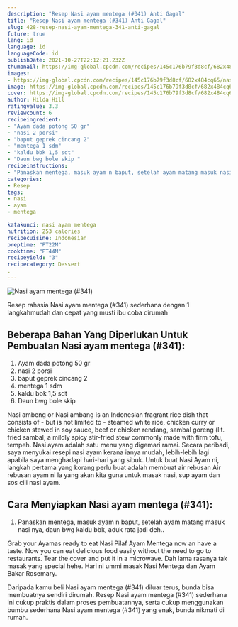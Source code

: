 ```yaml
---
description: "Resep Nasi ayam mentega (#341) Anti Gagal"
title: "Resep Nasi ayam mentega (#341) Anti Gagal"
slug: 428-resep-nasi-ayam-mentega-341-anti-gagal
future: true
lang: id
language: id
languageCode: id
publishDate: 2021-10-27T22:12:21.232Z 
thumbnail: https://img-global.cpcdn.com/recipes/145c176b79f3d8cf/682x484cq65/nasi-ayam-mentega-341-foto-resep-utama.png
images:
- https://img-global.cpcdn.com/recipes/145c176b79f3d8cf/682x484cq65/nasi-ayam-mentega-341-foto-resep-utama.png
image: https://img-global.cpcdn.com/recipes/145c176b79f3d8cf/682x484cq65/nasi-ayam-mentega-341-foto-resep-utama.png
cover: https://img-global.cpcdn.com/recipes/145c176b79f3d8cf/682x484cq65/nasi-ayam-mentega-341-foto-resep-utama.png
author: Hilda Hill
ratingvalue: 3.3
reviewcount: 6
recipeingredient:
- "Ayam dada potong 50 gr"
- "nasi 2 porsi"
- "baput geprek cincang 2"
- "mentega 1 sdm"
- "kaldu bbk 1,5 sdt"
- "Daun bwg bole skip "
recipeinstructions:
- "Panaskan mentega, masuk ayam n baput, setelah ayam matang masuk nasi nya, daun bwg kaldu bbk, aduk rata jadi deh.."
categories:
- Resep
tags:
- nasi
- ayam
- mentega

katakunci: nasi ayam mentega 
nutrition: 253 calories
recipecuisine: Indonesian
preptime: "PT22M"
cooktime: "PT44M"
recipeyield: "3"
recipecategory: Dessert
. 
---
```



![Nasi ayam mentega (#341)](https://img-global.cpcdn.com/recipes/145c176b79f3d8cf/682x484cq65/nasi-ayam-mentega-341-foto-resep-utama.png)

Resep rahasia Nasi ayam mentega (#341)  sederhana dengan 1 langkahmudah dan cepat yang musti ibu coba dirumah

<!--inarticleads1-->

## Beberapa Bahan Yang Diperlukan Untuk Pembuatan Nasi ayam mentega (#341):

1. Ayam dada potong 50 gr
1. nasi 2 porsi
1. baput geprek cincang 2
1. mentega 1 sdm
1. kaldu bbk 1,5 sdt
1. Daun bwg bole skip 

Nasi ambeng or Nasi ambang is an Indonesian fragrant rice dish that consists of - but is not limited to - steamed white rice, chicken curry or chicken stewed in soy sauce, beef or chicken rendang, sambal goreng (lit. fried sambal; a mildly spicy stir-fried stew commonly made with firm tofu, tempeh. Nasi ayam adalah satu menu yang digemari ramai. Secara peribadi, saya menyukai resepi nasi ayam kerana ianya mudah, lebih-lebih lagi apabila saya menghadapi hari-hari yang sibuk. Untuk buat Nasi Ayam ni, langkah pertama yang korang perlu buat adalah membuat air rebusan Air rebusan ayam ni la yang akan kita guna untuk masak nasi, sup ayam dan sos cili nasi ayam. 

<!--inarticleads2-->

## Cara Menyiapkan Nasi ayam mentega (#341):

1. Panaskan mentega, masuk ayam n baput, setelah ayam matang masuk nasi nya, daun bwg kaldu bbk, aduk rata jadi deh..


Grab your Ayamas ready to eat Nasi Pilaf Ayam Mentega now an have a taste. Now you can eat delicious food easily without the need to go to restaurants. Tear the cover and put it in a microwave. Dah lama rasanya tak masak yang special hehe. Hari ni ummi masak Nasi Mentega dan Ayam Bakar Rosemary. 

Daripada kamu beli  Nasi ayam mentega (#341)  diluar terus, bunda  bisa membuatnya sendiri dirumah. Resep  Nasi ayam mentega (#341)  sederhana ini cukup praktis dalam proses pembuatannya, serta cukup menggunakan bumbu sederhana  Nasi ayam mentega (#341)  yang enak, bunda nikmati di rumah.
